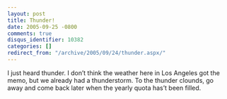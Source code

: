 ```yaml
---
layout: post
title: Thunder!
date: 2005-09-25 -0800
comments: true
disqus_identifier: 10382
categories: []
redirect_from: "/archive/2005/09/24/thunder.aspx/"
---
```


I just heard thunder. I don’t think the weather here in Los Angeles got
the memo, but we already had a thunderstorm. To the thunder clounds, go
away and come back later when the yearly quota has’t been filled.

